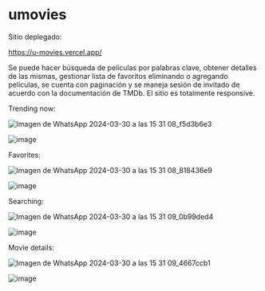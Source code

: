 # umovies

Sitio deplegado: 

https://u-movies.vercel.app/

Se puede hacer búsqueda de películas por palabras clave, obtener detalles de las mismas, gestionar lista de favoritos eliminando o agregando películas, se cuenta con paginación y se maneja sesión de invitado de acuerdo con la documentación de TMDb. El sitio es totalmente responsive.

Trending now:

![Imagen de WhatsApp 2024-03-30 a las 15 31 08_f5d3b6e3](https://github.com/carlos-ediaz/umovies/assets/14035555/b4c2518a-13ab-4727-8203-b9c4dac64539)

![image](https://github.com/carlos-ediaz/umovies/assets/14035555/9bb0a1cb-b7e8-45d2-86bc-c2b74aabb80a)

Favorites:


![Imagen de WhatsApp 2024-03-30 a las 15 31 08_818436e9](https://github.com/carlos-ediaz/umovies/assets/14035555/383a9ba4-97d9-48ee-8adc-de528cbfff57)

![image](https://github.com/carlos-ediaz/umovies/assets/14035555/8013edf3-ae1f-45c3-93bb-9c5f87157b74)

Searching:


![Imagen de WhatsApp 2024-03-30 a las 15 31 09_0b99ded4](https://github.com/carlos-ediaz/umovies/assets/14035555/f3dd6363-a3e9-4b1d-8ed1-2fc85c28c348)

![image](https://github.com/carlos-ediaz/umovies/assets/14035555/d1bbad54-cef7-41e7-b2f3-9497077a5dec)

Movie details:


![Imagen de WhatsApp 2024-03-30 a las 15 31 09_4667ccb1](https://github.com/carlos-ediaz/umovies/assets/14035555/4171b43a-e848-4102-942e-d2c3ea50bd46)

![image](https://github.com/carlos-ediaz/umovies/assets/14035555/892f4544-b225-44d8-bb23-242c927d6115)


